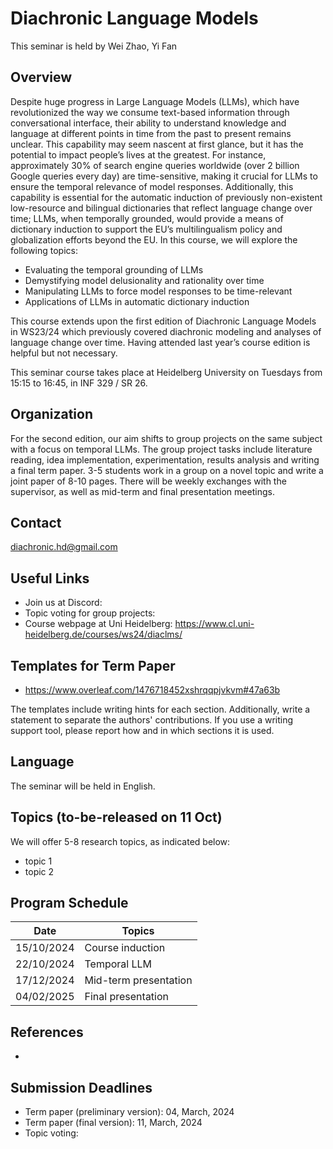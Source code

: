 # Diachronic Language Models 

This seminar is held by Wei Zhao, Yi Fan

## Overview

Despite huge progress in Large Language Models (LLMs), which have revolutionized the way we consume text-based information through conversational interface, their ability to understand knowledge and language at different points in time from the past to present remains unclear. This capability may seem nascent at first glance, but it has the potential to impact people’s lives at the greatest. For instance, approximately 30% of search engine queries worldwide (over 2 billion Google queries every day) are time-sensitive, making it crucial for LLMs to ensure the temporal relevance of model responses. Additionally, this capability is essential for the automatic induction of previously non-existent low-resource and bilingual dictionaries that reflect language change over time; LLMs, when temporally grounded, would provide a means of dictionary induction to support the EU’s multilingualism policy and globalization efforts beyond the EU. In this course, we will explore the following topics:
- Evaluating the temporal grounding of LLMs
- Demystifying model delusionality and rationality over time
- Manipulating LLMs to force model responses to be time-relevant
- Applications of LLMs in automatic dictionary induction

This course extends upon the first edition of Diachronic Language Models in WS23/24 which previously covered diachronic modeling and analyses of language change over time. Having attended last year’s course edition is helpful but not necessary.

This seminar course takes place at Heidelberg University on Tuesdays from 15:15 to 16:45, in INF 329 / SR 26.

## Organization

For the second edition, our aim shifts to group projects on the same subject with a focus on temporal LLMs. The group project tasks include literature reading, idea implementation, experimentation, results analysis and writing a final term paper. 3-5 students work in a group on a novel topic and write a joint paper of 8-10 pages. There will be weekly exchanges with the supervisor, as well as mid-term and final presentation meetings. 

## Contact 
diachronic.hd@gmail.com

## Useful Links
- Join us at Discord: 
- Topic voting for group projects: 
- Course webpage at Uni Heidelberg: https://www.cl.uni-heidelberg.de/courses/ws24/diaclms/ 

## Templates for Term Paper
- https://www.overleaf.com/1476718452xshrqqpjvkvm#47a63b

The templates include writing hints for each section. Additionally, write a statement to separate the authors' contributions. If you use a writing support tool, please report how and in which sections it is used.

## Language
The seminar will be held in English.

## Topics (to-be-released on 11 Oct)
We will offer 5-8 research topics, as indicated below:
- topic 1
- topic 2

## Program Schedule

| Date       | Topics                            |   
|------------|-----------------------------------|
| 15/10/2024 | Course induction |    
| 22/10/2024 | Temporal LLM        | 
| 17/12/2024 | Mid-term presentation        | 
| 04/02/2025 | Final presentation        | 

## References 
- 
## Submission Deadlines
- Term paper (preliminary version): 04, March, 2024
- Term paper (final version): 11, March, 2024
- Topic voting: 
